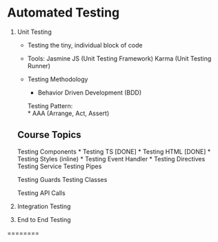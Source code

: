 
Automated Testing 
===== 
  1. Unit Testing 
      * Testing the tiny, individual block of code 

      * Tools: 
          Jasmine JS (Unit Testing Framework)
          Karma (Unit Testing Runner)

      * Testing Methodology 
          * Behavior Driven Development (BDD)

          Testing Pattern:  
            * AAA (Arrange, Act, Assert)


      Course Topics
      ---
        Testing Components
          * Testing TS [DONE]
          * Testing HTML [DONE]
          * Testing Styles (inline)
          * Testing Event Handler 
          * 
        Testing Directives
        Testing Service
        Testing Pipes 

        Testing Guards
        Testing Classes 

        Testing API Calls 

      

  2. Integration Testing 

  3. End to End Testing 


========

